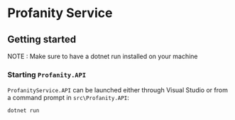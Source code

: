 # Profanity Service


## Getting started


NOTE : Make sure to have a dotnet run installed on your machine

### Starting `Profanity.API` 


`ProfanityService.API` can be launched either through Visual Studio or from a command prompt in `src\Profanity.API`:

```sh
dotnet run
```